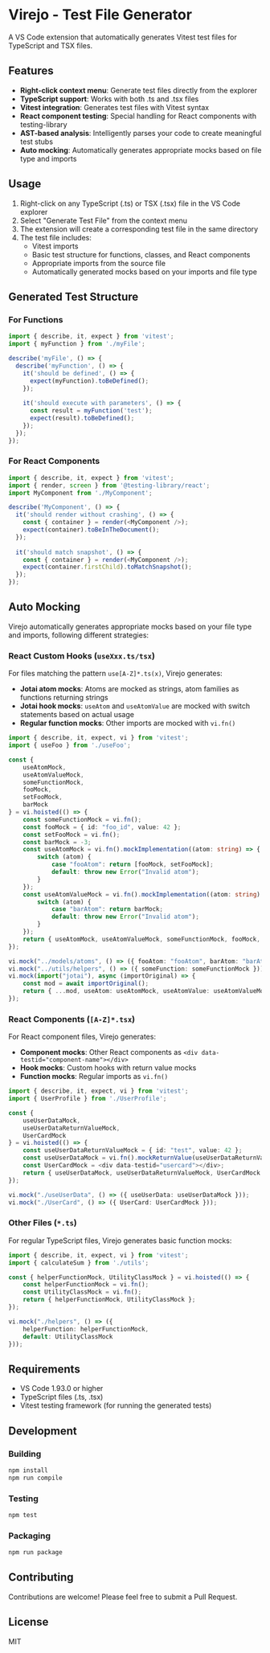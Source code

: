 # Virejo - Test File Generator

A VS Code extension that automatically generates Vitest test files for TypeScript and TSX files.

## Features

- **Right-click context menu**: Generate test files directly from the explorer
- **TypeScript support**: Works with both .ts and .tsx files
- **Vitest integration**: Generates test files with Vitest syntax
- **React component testing**: Special handling for React components with testing-library
- **AST-based analysis**: Intelligently parses your code to create meaningful test stubs
- **Auto mocking**: Automatically generates appropriate mocks based on file type and imports

## Usage

1. Right-click on any TypeScript (.ts) or TSX (.tsx) file in the VS Code explorer
2. Select "Generate Test File" from the context menu
3. The extension will create a corresponding test file in the same directory
4. The test file includes:
   - Vitest imports
   - Basic test structure for functions, classes, and React components
   - Appropriate imports from the source file
   - Automatically generated mocks based on your imports and file type

## Generated Test Structure

### For Functions
```typescript
import { describe, it, expect } from 'vitest';
import { myFunction } from './myFile';

describe('myFile', () => {
  describe('myFunction', () => {
    it('should be defined', () => {
      expect(myFunction).toBeDefined();
    });
    
    it('should execute with parameters', () => {
      const result = myFunction('test');
      expect(result).toBeDefined();
    });
  });
});
```

### For React Components
```typescript
import { describe, it, expect } from 'vitest';
import { render, screen } from '@testing-library/react';
import MyComponent from './MyComponent';

describe('MyComponent', () => {
  it('should render without crashing', () => {
    const { container } = render(<MyComponent />);
    expect(container).toBeInTheDocument();
  });
  
  it('should match snapshot', () => {
    const { container } = render(<MyComponent />);
    expect(container.firstChild).toMatchSnapshot();
  });
});
```

## Auto Mocking

Virejo automatically generates appropriate mocks based on your file type and imports, following different strategies:

### React Custom Hooks (`useXxx.ts/tsx`)

For files matching the pattern `use[A-Z]*.ts(x)`, Virejo generates:

- **Jotai atom mocks**: Atoms are mocked as strings, atom families as functions returning strings
- **Jotai hook mocks**: `useAtom` and `useAtomValue` are mocked with switch statements based on actual usage
- **Regular function mocks**: Other imports are mocked with `vi.fn()`

```typescript
import { describe, it, expect, vi } from 'vitest';
import { useFoo } from './useFoo';

const {
    useAtomMock,
    useAtomValueMock,
    someFunctionMock,
    fooMock,
    setFooMock,
    barMock
} = vi.hoisted(() => {
    const someFunctionMock = vi.fn();
    const fooMock = { id: "foo_id", value: 42 };
    const setFooMock = vi.fn();
    const barMock = -3;
    const useAtomMock = vi.fn().mockImplementation((atom: string) => {
        switch (atom) {
            case "fooAtom": return [fooMock, setFooMock];
            default: throw new Error("Invalid atom");
        }
    });
    const useAtomValueMock = vi.fn().mockImplementation((atom: string) => {
        switch (atom) {
            case "barAtom": return barMock;
            default: throw new Error("Invalid atom");
        }
    });
    return { useAtomMock, useAtomValueMock, someFunctionMock, fooMock, setFooMock, barMock };
});

vi.mock("../models/atoms", () => ({ fooAtom: "fooAtom", barAtom: "barAtom" }));
vi.mock("../utils/helpers", () => ({ someFunction: someFunctionMock }));
vi.mock(import("jotai"), async (importOriginal) => {
    const mod = await importOriginal();
    return { ...mod, useAtom: useAtomMock, useAtomValue: useAtomValueMock };
});
```

### React Components (`[A-Z]*.tsx`)

For React component files, Virejo generates:

- **Component mocks**: Other React components as `<div data-testid="component-name"></div>`
- **Hook mocks**: Custom hooks with return value mocks
- **Function mocks**: Regular imports as `vi.fn()`

```typescript
import { describe, it, expect, vi } from 'vitest';
import { UserProfile } from './UserProfile';

const {
    useUserDataMock,
    useUserDataReturnValueMock,
    UserCardMock
} = vi.hoisted(() => {
    const useUserDataReturnValueMock = { id: "test", value: 42 };
    const useUserDataMock = vi.fn().mockReturnValue(useUserDataReturnValueMock);
    const UserCardMock = <div data-testid="usercard"></div>;
    return { useUserDataMock, useUserDataReturnValueMock, UserCardMock };
});

vi.mock("./useUserData", () => ({ useUserData: useUserDataMock }));
vi.mock("./UserCard", () => ({ UserCard: UserCardMock }));
```

### Other Files (`*.ts`)

For regular TypeScript files, Virejo generates basic function mocks:

```typescript
import { describe, it, expect, vi } from 'vitest';
import { calculateSum } from './utils';

const { helperFunctionMock, UtilityClassMock } = vi.hoisted(() => {
    const helperFunctionMock = vi.fn();
    const UtilityClassMock = vi.fn();
    return { helperFunctionMock, UtilityClassMock };
});

vi.mock("./helpers", () => ({ 
    helperFunction: helperFunctionMock,
    default: UtilityClassMock 
}));
```

## Requirements

- VS Code 1.93.0 or higher
- TypeScript files (.ts, .tsx)
- Vitest testing framework (for running the generated tests)

## Development

### Building

```bash
npm install
npm run compile
```

### Testing

```bash
npm test
```

### Packaging

```bash
npm run package
```

## Contributing

Contributions are welcome! Please feel free to submit a Pull Request.

## License

MIT